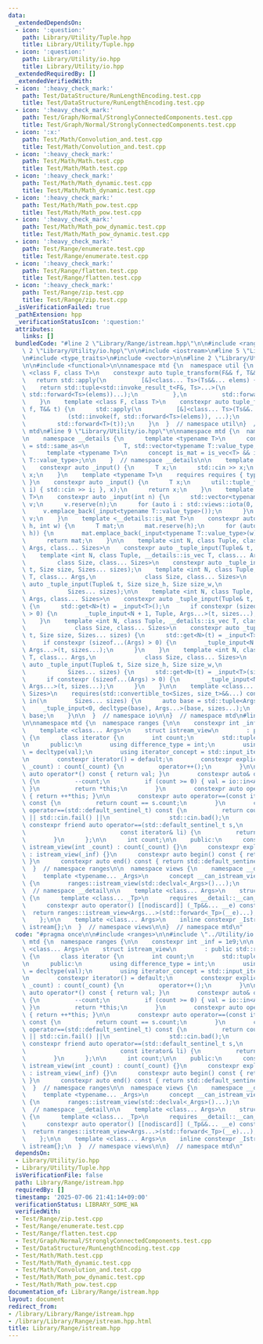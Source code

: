 ```yaml
---
data:
  _extendedDependsOn:
  - icon: ':question:'
    path: Library/Utility/Tuple.hpp
    title: Library/Utility/Tuple.hpp
  - icon: ':question:'
    path: Library/Utility/io.hpp
    title: Library/Utility/io.hpp
  _extendedRequiredBy: []
  _extendedVerifiedWith:
  - icon: ':heavy_check_mark:'
    path: Test/DataStructure/RunLengthEncoding.test.cpp
    title: Test/DataStructure/RunLengthEncoding.test.cpp
  - icon: ':heavy_check_mark:'
    path: Test/Graph/Normal/StronglyConnectedComponents.test.cpp
    title: Test/Graph/Normal/StronglyConnectedComponents.test.cpp
  - icon: ':x:'
    path: Test/Math/Convolution_and.test.cpp
    title: Test/Math/Convolution_and.test.cpp
  - icon: ':heavy_check_mark:'
    path: Test/Math/Math.test.cpp
    title: Test/Math/Math.test.cpp
  - icon: ':heavy_check_mark:'
    path: Test/Math/Math_dynamic.test.cpp
    title: Test/Math/Math_dynamic.test.cpp
  - icon: ':heavy_check_mark:'
    path: Test/Math/Math_pow.test.cpp
    title: Test/Math/Math_pow.test.cpp
  - icon: ':heavy_check_mark:'
    path: Test/Math/Math_pow_dynamic.test.cpp
    title: Test/Math/Math_pow_dynamic.test.cpp
  - icon: ':heavy_check_mark:'
    path: Test/Range/enumerate.test.cpp
    title: Test/Range/enumerate.test.cpp
  - icon: ':heavy_check_mark:'
    path: Test/Range/flatten.test.cpp
    title: Test/Range/flatten.test.cpp
  - icon: ':heavy_check_mark:'
    path: Test/Range/zip.test.cpp
    title: Test/Range/zip.test.cpp
  _isVerificationFailed: true
  _pathExtension: hpp
  _verificationStatusIcon: ':question:'
  attributes:
    links: []
  bundledCode: "#line 2 \"Library/Range/istream.hpp\"\n\n#include <ranges>\n\n#line\
    \ 2 \"Library/Utility/io.hpp\"\n\n#include <iostream>\n#line 5 \"Library/Utility/io.hpp\"\
    \n#include <type_traits>\n#include <vector>\n\n#line 2 \"Library/Utility/Tuple.hpp\"\
    \n\n#include <functional>\n\nnamespace mtd {\n  namespace util {\n    template\
    \ <class F, class T>\n    constexpr auto tuple_transform(F&& f, T&& t) {\n   \
    \   return std::apply(\n          [&]<class... Ts>(Ts&&... elems) {\n        \
    \    return std::tuple<std::invoke_result_t<F&, Ts>...>(\n                std::invoke(f,\
    \ std::forward<Ts>(elems))...);\n          },\n          std::forward<T>(t));\n\
    \    }\n    template <class F, class T>\n    constexpr auto tuple_for_each(F&&\
    \ f, T&& t) {\n      std::apply(\n          [&]<class... Ts>(Ts&&... elems) {\n\
    \            (std::invoke(f, std::forward<Ts>(elems)), ...);\n          },\n \
    \         std::forward<T>(t));\n    }\n  }  // namespace util\n}  // namespace\
    \ mtd\n#line 9 \"Library/Utility/io.hpp\"\n\nnamespace mtd {\n  namespace io {\n\
    \n    namespace __details {\n      template <typename T>\n      concept is_vec\
    \ = std::same_as<\n          T, std::vector<typename T::value_type, typename T::allocator_type>>;\n\
    \      template <typename T>\n      concept is_mat = is_vec<T> && is_vec<typename\
    \ T::value_type>;\n\n    }  // namespace __details\n\n    template <class T>\n\
    \    constexpr auto _input() {\n      T x;\n      std::cin >> x;\n      return\
    \ x;\n    }\n    template <typename T>\n    requires requires { typename std::tuple_size<T>::type;\
    \ }\n    constexpr auto _input() {\n      T x;\n      util::tuple_for_each([](auto&&\
    \ i) { std::cin >> i; }, x);\n      return x;\n    }\n    template <__details::is_vec\
    \ T>\n    constexpr auto _input(int n) {\n      std::vector<typename T::value_type>\
    \ v;\n      v.reserve(n);\n      for (auto i : std::views::iota(0, n)) {\n   \
    \     v.emplace_back(_input<typename T::value_type>());\n      }\n      return\
    \ v;\n    }\n    template <__details::is_mat T>\n    constexpr auto _input(int\
    \ h, int w) {\n      T mat;\n      mat.reserve(h);\n      for (auto i : std::views::iota(0,\
    \ h)) {\n        mat.emplace_back(_input<typename T::value_type>(w));\n      }\n\
    \      return mat;\n    }\n\n    template <int N, class Tuple, class T, class...\
    \ Args, class... Sizes>\n    constexpr auto _tuple_input(Tuple& t, Sizes... sizes);\n\
    \    template <int N, class Tuple, __details::is_vec T, class... Args,\n     \
    \         class Size, class... Sizes>\n    constexpr auto _tuple_input(Tuple&\
    \ t, Size size, Sizes... sizes);\n    template <int N, class Tuple, __details::is_mat\
    \ T, class... Args,\n              class Size, class... Sizes>\n    constexpr\
    \ auto _tuple_input(Tuple& t, Size size_h, Size size_w,\n                    \
    \            Sizes... sizes);\n\n    template <int N, class Tuple, class T, class...\
    \ Args, class... Sizes>\n    constexpr auto _tuple_input(Tuple& t, Sizes... sizes)\
    \ {\n      std::get<N>(t) = _input<T>();\n      if constexpr (sizeof...(Args)\
    \ > 0) {\n        _tuple_input<N + 1, Tuple, Args...>(t, sizes...);\n      }\n\
    \    }\n    template <int N, class Tuple, __details::is_vec T, class... Args,\n\
    \              class Size, class... Sizes>\n    constexpr auto _tuple_input(Tuple&\
    \ t, Size size, Sizes... sizes) {\n      std::get<N>(t) = _input<T>(size);\n \
    \     if constexpr (sizeof...(Args) > 0) {\n        _tuple_input<N + 1, Tuple,\
    \ Args...>(t, sizes...);\n      }\n    }\n    template <int N, class Tuple, __details::is_mat\
    \ T, class... Args,\n              class Size, class... Sizes>\n    constexpr\
    \ auto _tuple_input(Tuple& t, Size size_h, Size size_w,\n                    \
    \            Sizes... sizes) {\n      std::get<N>(t) = _input<T>(size_h, size_w);\n\
    \      if constexpr (sizeof...(Args) > 0) {\n        _tuple_input<N + 1, Tuple,\
    \ Args...>(t, sizes...);\n      }\n    }\n\n    template <class... Args, class...\
    \ Sizes>\n    requires(std::convertible_to<Sizes, size_t>&&...) constexpr auto\
    \ in(\n        Sizes... sizes) {\n      auto base = std::tuple<Args...>();\n \
    \     _tuple_input<0, decltype(base), Args...>(base, sizes...);\n      return\
    \ base;\n    }\n\n  }  // namespace io\n\n}  // namespace mtd\n#line 6 \"Library/Range/istream.hpp\"\
    \n\nnamespace mtd {\n  namespace ranges {\n\n    constexpr int _inf = 1e9;\n\n\
    \    template <class... Args>\n    struct istream_view\n        : public std::ranges::view_interface<istream_view<Args...>>\
    \ {\n      class iterator {\n        int count;\n        std::tuple<Args...> val;\n\
    \n      public:\n        using difference_type = int;\n        using value_type\
    \ = decltype(val);\n        using iterator_concept = std::input_iterator_tag;\n\
    \n        constexpr iterator() = default;\n        constexpr explicit iterator(int\
    \ _count) : count(_count) {\n          operator++();\n        }\n\n        constexpr\
    \ auto operator*() const { return val; }\n        constexpr auto& operator++()\
    \ {\n          --count;\n          if (count >= 0) { val = io::in<Args...>();\
    \ }\n          return *this;\n        }\n        constexpr auto operator++(int)\
    \ { return ++*this; }\n\n        constexpr auto operator==(const iterator& s)\
    \ const {\n          return count == s.count;\n        }\n        constexpr auto\
    \ operator==(std::default_sentinel_t) const {\n          return count < 0 || std::cin.eof()\
    \ || std::cin.fail() ||\n                 std::cin.bad();\n        }\n       \
    \ constexpr friend auto operator==(std::default_sentinel_t s,\n              \
    \                           const iterator& li) {\n          return li == s;\n\
    \        }\n      };\n\n      int count;\n\n    public:\n      constexpr explicit\
    \ istream_view(int _count) : count(_count) {}\n      constexpr explicit istream_view()\
    \ : istream_view(_inf) {}\n      constexpr auto begin() const { return iterator(count);\
    \ }\n      constexpr auto end() const { return std::default_sentinel; }\n    };\n\
    \  }  // namespace ranges\n\n  namespace views {\n    namespace __detail {\n \
    \     template <typename... _Args>\n      concept __can_istream_view = requires\
    \ {\n        ranges::istream_view(std::declval<_Args>()...);\n      };\n    }\
    \  // namespace __detail\n\n    template <class... Args>\n    struct _Istream\
    \ {\n      template <class... _Tp>\n      requires __detail::__can_istream_view<_Tp...>\n\
    \      constexpr auto operator() [[nodiscard]] (_Tp&&... __e) const {\n      \
    \  return ranges::istream_view<Args...>(std::forward<_Tp>(__e)...);\n      }\n\
    \    };\n\n    template <class... Args>\n    inline constexpr _Istream<Args...>\
    \ istream{};\n  }  // namespace views\n\n}  // namespace mtd\n"
  code: "#pragma once\n\n#include <ranges>\n\n#include \"../Utility/io.hpp\"\n\nnamespace\
    \ mtd {\n  namespace ranges {\n\n    constexpr int _inf = 1e9;\n\n    template\
    \ <class... Args>\n    struct istream_view\n        : public std::ranges::view_interface<istream_view<Args...>>\
    \ {\n      class iterator {\n        int count;\n        std::tuple<Args...> val;\n\
    \n      public:\n        using difference_type = int;\n        using value_type\
    \ = decltype(val);\n        using iterator_concept = std::input_iterator_tag;\n\
    \n        constexpr iterator() = default;\n        constexpr explicit iterator(int\
    \ _count) : count(_count) {\n          operator++();\n        }\n\n        constexpr\
    \ auto operator*() const { return val; }\n        constexpr auto& operator++()\
    \ {\n          --count;\n          if (count >= 0) { val = io::in<Args...>();\
    \ }\n          return *this;\n        }\n        constexpr auto operator++(int)\
    \ { return ++*this; }\n\n        constexpr auto operator==(const iterator& s)\
    \ const {\n          return count == s.count;\n        }\n        constexpr auto\
    \ operator==(std::default_sentinel_t) const {\n          return count < 0 || std::cin.eof()\
    \ || std::cin.fail() ||\n                 std::cin.bad();\n        }\n       \
    \ constexpr friend auto operator==(std::default_sentinel_t s,\n              \
    \                           const iterator& li) {\n          return li == s;\n\
    \        }\n      };\n\n      int count;\n\n    public:\n      constexpr explicit\
    \ istream_view(int _count) : count(_count) {}\n      constexpr explicit istream_view()\
    \ : istream_view(_inf) {}\n      constexpr auto begin() const { return iterator(count);\
    \ }\n      constexpr auto end() const { return std::default_sentinel; }\n    };\n\
    \  }  // namespace ranges\n\n  namespace views {\n    namespace __detail {\n \
    \     template <typename... _Args>\n      concept __can_istream_view = requires\
    \ {\n        ranges::istream_view(std::declval<_Args>()...);\n      };\n    }\
    \  // namespace __detail\n\n    template <class... Args>\n    struct _Istream\
    \ {\n      template <class... _Tp>\n      requires __detail::__can_istream_view<_Tp...>\n\
    \      constexpr auto operator() [[nodiscard]] (_Tp&&... __e) const {\n      \
    \  return ranges::istream_view<Args...>(std::forward<_Tp>(__e)...);\n      }\n\
    \    };\n\n    template <class... Args>\n    inline constexpr _Istream<Args...>\
    \ istream{};\n  }  // namespace views\n\n}  // namespace mtd\n"
  dependsOn:
  - Library/Utility/io.hpp
  - Library/Utility/Tuple.hpp
  isVerificationFile: false
  path: Library/Range/istream.hpp
  requiredBy: []
  timestamp: '2025-07-06 21:41:14+09:00'
  verificationStatus: LIBRARY_SOME_WA
  verifiedWith:
  - Test/Range/zip.test.cpp
  - Test/Range/enumerate.test.cpp
  - Test/Range/flatten.test.cpp
  - Test/Graph/Normal/StronglyConnectedComponents.test.cpp
  - Test/DataStructure/RunLengthEncoding.test.cpp
  - Test/Math/Math.test.cpp
  - Test/Math/Math_dynamic.test.cpp
  - Test/Math/Convolution_and.test.cpp
  - Test/Math/Math_pow_dynamic.test.cpp
  - Test/Math/Math_pow.test.cpp
documentation_of: Library/Range/istream.hpp
layout: document
redirect_from:
- /library/Library/Range/istream.hpp
- /library/Library/Range/istream.hpp.html
title: Library/Range/istream.hpp
---
```

